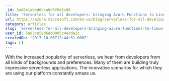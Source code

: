 ```yaml
---
_id: 5a88e1abbd6dca0d5f0d1c86
title: 'Serverless for all developers: bringing Azure Functions to Linux, Mac, planet scale NoSQL, real-time analytics, and productivity apps'
url: https://azure.microsoft.com/en-us/blog/serverless-for-all-developers-bringing-azure-functions-to-linux-mac-planet-scale-nosql-real-time-analytics-and-productivity-apps/
category: articles
slug: 'serverless-for-all-developers-bringing-azure-functions-to-linux-mac-planet-scale-nosql-real-time-an'
user_id: 5a83ce59d6eb0005c4ecda2c
createdOn: '2017-10-06T12:44:51.000Z'
tags: []
---
```


With the increased popularity of serverless, we hear from developers from all kinds of backgrounds and preferences. Many of them are building truly impressive serverless applications. The innovative scenarios for which they are using our platform constantly amaze us.
